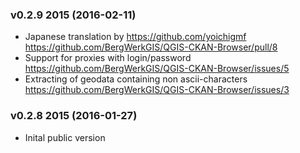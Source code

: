 ### v0.2.9 2015 (2016-02-11)

* Japanese translation by https://github.com/yoichigmf https://github.com/BergWerkGIS/QGIS-CKAN-Browser/pull/8
* Support for proxies with login/password https://github.com/BergWerkGIS/QGIS-CKAN-Browser/issues/5
* Extracting of geodata containing non ascii-characters https://github.com/BergWerkGIS/QGIS-CKAN-Browser/issues/3

### v0.2.8 2015 (2016-01-27)

* Inital public version
